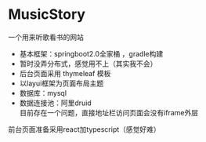 # MusicStory
一个用来听歌看书的网站   
- 基本框架：springboot2.0全家桶 ，gradle构建  
- 暂时没弄分布式，感觉用不上（其实我不会）
- 后台页面采用 thymeleaf 模板   
- 以layui框架为页面布局主题   
- 数据库：mysql
- 数据连接池：阿里druid      
目前存在一个问题，直接地址栏访问页面会没有iframe外层

前台页面准备采用react加typescript（感觉好难）
